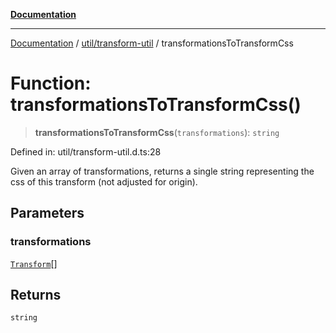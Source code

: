 [**Documentation**](../../../index.md)

***

[Documentation](../../../index.md) / [util/transform-util](../index.md) / transformationsToTransformCss

# Function: transformationsToTransformCss()

> **transformationsToTransformCss**(`transformations`): `string`

Defined in: util/transform-util.d.ts:28

Given an array of transformations, returns a single string representing the css of this transform
(not adjusted for origin).

## Parameters

### transformations

[`Transform`](../interfaces/Transform.md)[]

## Returns

`string`
